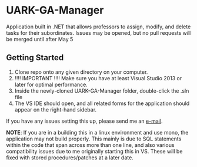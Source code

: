 # UARK-GA-Manager
Application built in .NET that allows professors to assign, modify, and delete tasks for their subordinates. Issues may be opened, but no pull requests will be merged until after May 5
## Getting Started
1. Clone repo onto any given directory on your computer.
2. !!!! IMPORTANT !!!! Make sure you have at least Visual Studio 2013 or later for optimal performance.
3. Inside the newly-cloned UARK-GA-Manager folder, double-click the .sln file
4. The VS IDE should open, and all related forms for the application should appear on the right-hand sidebar.

If you have any issues setting this up, please send me an [e-mail](mailto:russelljacobs111@gmail.com). 

**NOTE**: If you are in a building this in a linux environment and use mono, the application may not build properly. This mainly is due to SQL statements within the code that span across more than one line, and also various compatibility issues due to me originally starting this in VS. These will be fixed with stored procedures/patches at a later date.
